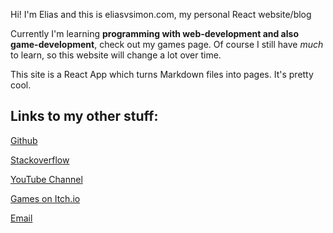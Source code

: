 Hi! I'm Elias and this is eliasvsimon.com, my personal React website/blog

Currently I'm learning **programming with web-development and also game-development**, check out my games page.
Of course I still have *much* to learn, so this website will change a lot over time.

This site is a React App which turns Markdown files into pages. It's pretty cool. 

## Links to my other stuff:

[Github](https://github.com/EliasVincent)

[Stackoverflow](https://stackoverflow.com/users/12643651/riesyeti)

[YouTube Channel](https://www.youtube.com/channel/UCbfiqc5EMYtNqG9hMAnh3NA)

[Games on Itch.io](https://riesyeti.itch.io)

[Email](mailto:elias@eliasvsimon.com)
